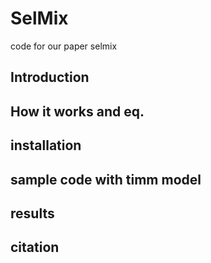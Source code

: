 # SelMix
code for our paper selmix
## Introduction

## How it works and eq. 

## installation

## sample code with timm model

## results

## citation